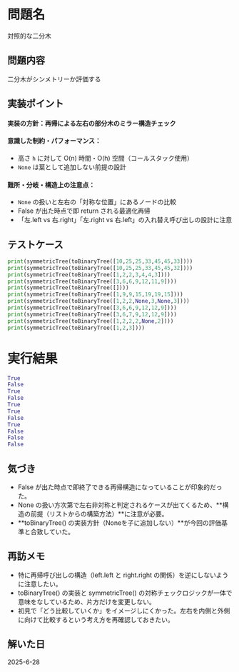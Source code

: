 # 問題名
対照的な二分木

## 問題内容
二分木がシンメトリーか評価する

## 実装ポイント
#### 実装の方針：**再帰**による左右の部分木のミラー構造チェック
#### 意識した制約・パフォーマンス：
- 高さ `h` に対して O(n) 時間・O(h) 空間（コールスタック使用）
- `None` は葉として追加しない前提の設計
#### 難所・分岐・構造上の注意点：
- `None` の扱いと左右の「対称な位置」にあるノードの比較
- False が出た時点で即 return される最適化再帰
- 「左.left vs 右.right」「左.right vs 右.left」の入れ替え呼び出しの設計に注意

## テストケース
```python
print(symmetricTree(toBinaryTree([10,25,25,33,45,45,33])))
print(symmetricTree(toBinaryTree([10,25,25,33,45,45,32])))
print(symmetricTree(toBinaryTree([1,2,2,3,4,4,3])))
print(symmetricTree(toBinaryTree([3,6,6,9,12,11,9])))
print(symmetricTree(toBinaryTree([])))
print(symmetricTree(toBinaryTree([1,9,9,15,19,19,15])))
print(symmetricTree(toBinaryTree([1,2,2,None,3,None,3])))
print(symmetricTree(toBinaryTree([3,6,6,9,12,12,9])))
print(symmetricTree(toBinaryTree([3,6,7,9,12,12,9])))
print(symmetricTree(toBinaryTree([1,2,2,2,None,2])))
print(symmetricTree(toBinaryTree([1,2,3])))
```

# 実行結果
```python
True
False
True
False
True
True
False
True
False
False
False
```

## 気づき
- False が出た時点で即終了できる再帰構造になっていることが印象的だった。
- None の扱い方次第で左右非対称と判定されるケースが出てくるため、**構造の前提（リストからの構築方法）**に注意が必要。
- **toBinaryTree() の実装方針（Noneを子に追加しない）**が今回の評価基準と合致していた。

## 再訪メモ
- 特に再帰呼び出しの構造（left.left と right.right の関係）を逆にしないように注意したい。
- toBinaryTree() の実装と symmetricTree() の対称チェックロジックが一体で意味をなしているため、片方だけを変更しない。
- 初見で「どう比較していくか」をイメージしにくかった。左右を内側と外側に向けて比較するという考え方を再確認しておきたい。

## 解いた日
2025-6-28
